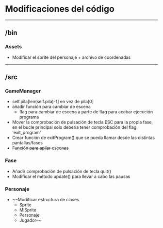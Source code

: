
# Modificaciones del código

****

## /bin

### Assets
* Modificar el sprite del personaje + archivo de coordenadas

****

## /src

### GameManager
* self.pila[len(self.pila)-1] en vez de pila[0]
* añadir función para cambiar de escena
	- flag para cambiar de escena a parte de flag para acabar ejecución programa
* Mover la comprobación de pulsación de tecla ESC para la propia fase, en el bucle principal solo debería tener comprobación del flag 'exit_program'
* Crear función de exitProgram() que se pueda llamar desde las distintas pantallas/fases
* ~~Función para apilar escenas~~

### Fase
* Añadir comprobación de pulsación de tecla quit()
* Modificar el método update() para llevar a cabo las pausas


### Personaje
* ~~Modificar estructura de clases
	- Sprite
	- MiSprite
	- Personaje
	- Jugador~~

